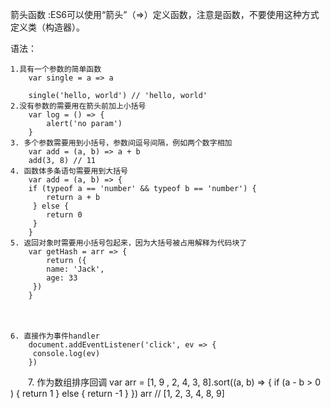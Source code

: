箭头函数
:ES6可以使用“箭头”（=>）定义函数，注意是函数，不要使用这种方式定义类（构造器）。

语法：
   
    1.具有一个参数的简单函数
        var single = a => a
    
        single('hello, world') // 'hello, world'
    2.没有参数的需要用在箭头前加上小括号
        var log = () => {
            alert('no param')
        }
    3. 多个参数需要用到小括号，参数间逗号间隔，例如两个数字相加
        var add = (a, b) => a + b
        add(3, 8) // 11
    4. 函数体多条语句需要用到大括号
        var add = (a, b) => {
        if (typeof a == 'number' && typeof b == 'number') {
            return a + b
         } else {
            return 0
         }
        }
    5. 返回对象时需要用小括号包起来，因为大括号被占用解释为代码块了
        var getHash = arr => {
            return ({
            name: 'Jack',
            age: 33
         })
        }
　　

    6. 直接作为事件handler
        document.addEventListener('click', ev => {
         console.log(ev)
        })
　　7. 作为数组排序回调
        var arr = [1, 9 , 2, 4, 3, 8].sort((a, b) => {
        if (a - b > 0 ) {
            return 1
          } else {
            return -1
         }
        })
        arr // [1, 2, 3, 4, 8, 9]